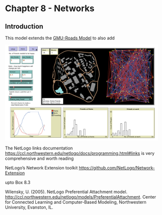 # Chapter 8 - Networks

## Introduction

This model extends the [GMU-Roads Model](../GMU-Roads) to also add 

![GUI logo](GMU-Social_GUI.png)



The NetLogo links documentation <https://ccl.northwestern.edu/netlogo/docs/programming.html#links> is very comprehensive and worth reading

NetLogo’s Network Extension toolkit <https://github.com/NetLogo/Network-Extension>

upto Box 8.3


Wilensky, U. (2005). NetLogo Preferential Attachment model. http://ccl.northwestern.edu/netlogo/models/PreferentialAttachment. Center for Connected Learning and Computer-Based Modeling, Northwestern University, Evanston, IL.